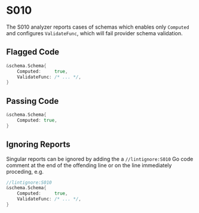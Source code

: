 # S010

The S010 analyzer reports cases of schemas which enables only `Computed`
and configures `ValidateFunc`, which will fail provider schema validation.

## Flagged Code

```go
&schema.Schema{
    Computed:     true,
    ValidateFunc: /* ... */,
}
```

## Passing Code

```go
&schema.Schema{
    Computed: true,
}
```

## Ignoring Reports

Singular reports can be ignored by adding the a `//lintignore:S010` Go code comment at the end of the offending line or on the line immediately proceding, e.g.

```go
//lintignore:S010
&schema.Schema{
    Computed:     true,
    ValidateFunc: /* ... */,
}
```

